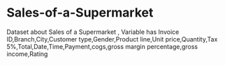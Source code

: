 # Sales-of-a-Supermarket
Dataset about Sales of a Supermarket , Variable has Invoice ID,Branch,City,Customer type,Gender,Product line,Unit price,Quantity,Tax 5%,Total,Date,Time,Payment,cogs,gross margin percentage,gross income,Rating
